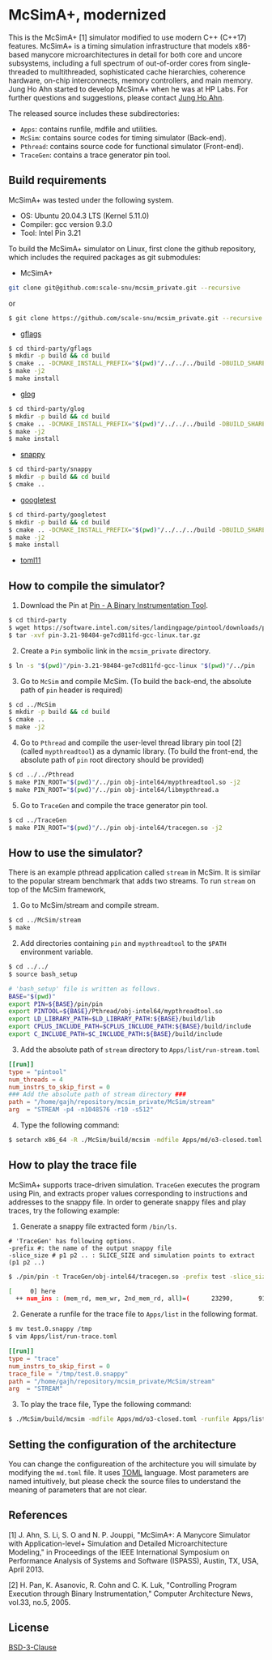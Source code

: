 # McSimA+, modernized

This is the McSimA+ [1] simulator modified to use modern C++ (C++17) features.
McSimA+ is a timing simulation infrastructure that models x86-based manycore 
microarchitectures in detail for both core and uncore subsystems, including 
a full spectrum of out-of-order cores from single-threaded to multithreaded,
sophisticated cache hierarchies, coherence hardware, on-chip interconnects,
memory controllers, and main memory.  Jung Ho Ahn started to develop McSimA+ 
when he was at HP Labs.  For further questions and suggestions, please contact
[Jung Ho Ahn](mailto:geniajh@gmail.com).

The released source includes these subdirectories:

+ `Apps`: contains runfile, mdfile and utilities.
+ `McSim`: contains source codes for timing simulator (Back-end).
+ `Pthread`: contains source code for functional simulator (Front-end).
+ `TraceGen`: contains a trace generator pin tool.

## Build requirements

McSimA+ was tested under the following system.

+ OS: Ubuntu 20.04.3 LTS (Kernel 5.11.0)
+ Compiler: gcc version 9.3.0
+ Tool: Intel Pin 3.21

To build the McSimA+ simulator on Linux, first clone the github repository,
which includes the required packages as git submodules:

+ McSimA+
```bash
git clone git@github.com:scale-snu/mcsim_private.git --recursive
```
or
```bash
$ git clone https://github.com/scale-snu/mcsim_private.git --recursive
```

+ [gflags][gflags]
```bash
$ cd third-party/gflags
$ mkdir -p build && cd build
$ cmake .. -DCMAKE_INSTALL_PREFIX="$(pwd)"/../../../build -DBUILD_SHARED_LIBS=ON
$ make -j2
$ make install
```
[gflags]: https://gflags.github.io/gflags/

+ [glog][glog]
```bash
$ cd third-party/glog
$ mkdir -p build && cd build
$ cmake .. -DCMAKE_INSTALL_PREFIX="$(pwd)"/../../../build -DBUILD_SHARED_LIBS=ON -Dgflags_DIR="$(pwd)"/../../../build
$ make -j2
$ make install
```
[glog]: https://github.com/google/glog/

+ [snappy][snappy]
```bash
$ cd third-party/snappy
$ mkdir -p build && cd build
$ cmake ..
```
[snappy]: https://github.com/google/snappy/


+ [googletest][googletest]
```bash
$ cd third-party/googletest
$ mkdir -p build && cd build
$ cmake .. -DCMAKE_INSTALL_PREFIX="$(pwd)"/../../../build -DBUILD_SHARED_LIBS=ON
$ make -j2
$ make install
```
[googletest]: https://github.com/google/googletest.git

+ [toml11][toml11]

[toml11]: https://github.com/ToruNiina/toml11

## How to compile the simulator?

1. Download the Pin at [Pin - A Binary Instrumentation Tool](https://software.intel.com/en-us/articles/pin-a-binary-instrumentation-tool-downloads).
```bash
$ cd third-party
$ wget https://software.intel.com/sites/landingpage/pintool/downloads/pin-3.21-98484-ge7cd811fd-gcc-linux.tar.gz
$ tar -xvf pin-3.21-98484-ge7cd811fd-gcc-linux.tar.gz
```

2. Create a `Pin` symbolic link in the `mcsim_private` directory.
```bash
$ ln -s "$(pwd)"/pin-3.21-98484-ge7cd811fd-gcc-linux "$(pwd)"/../pin
```

3. Go to `McSim` and compile McSim. (To build the back-end, the 
  absolute path of `pin` header is required)
```bash
$ cd ../McSim
$ mkdir -p build && cd build
$ cmake ..
$ make -j2
```

4. Go to `Pthread` and compile the user-level thread library pin 
  tool [2] (called `mypthreadtool`) as a dynamic library. (To build the front-end, 
  the absolute path of `pin` root directory should be provided)
```bash
$ cd ../../Pthread
$ make PIN_ROOT="$(pwd)"/../pin obj-intel64/mypthreadtool.so -j2
$ make PIN_ROOT="$(pwd)"/../pin obj-intel64/libmypthread.a
```

5. Go to `TraceGen` and compile the trace generator pin tool.
```bash
$ cd ../TraceGen
$ make PIN_ROOT="$(pwd)"/../pin obj-intel64/tracegen.so -j2
```


## How to use the simulator?

There is an example pthread application called `stream` in McSim.  It
is similar to the popular stream benchmark that adds two streams.  To 
run `stream` on top of the McSim framework,

1. Go to McSim/stream and compile stream.
```bash
$ cd ../McSim/stream
$ make
```

2. Add directories containing `pin` and `mypthreadtool` to the
   `$PATH` environment variable.
```bash
$ cd ../../
$ source bash_setup
```

```bash
# 'bash_setup' file is written as follows.
BASE="$(pwd)"
export PIN=${BASE}/pin/pin
export PINTOOL=${BASE}/Pthread/obj-intel64/mypthreadtool.so
export LD_LIBRARY_PATH=$LD_LIBRARY_PATH:${BASE}/build/lib
export CPLUS_INCLUDE_PATH=$CPLUS_INCLUDE_PATH:${BASE}/build/include
export C_INCLUDE_PATH=$C_INCLUDE_PATH:${BASE}/build/include
```

3. Add the absolute path of `stream` directory to `Apps/list/run-stream.toml`
```toml
[[run]]
type = "pintool"
num_threads = 4
num_instrs_to_skip_first = 0
### Add the absolute path of stream directory ###
path = "/home/gajh/repository/mcsim_private/McSim/stream"
arg  = "STREAM -p4 -n1048576 -r10 -s512"
```

4. Type the following command:
```bash
$ setarch x86_64 -R ./McSim/build/mcsim -mdfile Apps/md/o3-closed.toml -runfile Apps/list/run-stream.toml -logtostderr=true
```


## How to play the trace file

McSimA+ supports trace-driven simulation. `TraceGen` executes the
program using Pin, and extracts proper values corresponding to
instructions and addresses to the snappy file. In order to generate
snappy files and play traces, try the following example:

1. Generate a snappy file extracted form `/bin/ls`.
```
# 'TraceGen' has following options.
-prefix #: the name of the output snappy file
-slice_size # p1 p2 .. : SLICE_SIZE and simulation points to extract (p1 p2 ..)
```

```bash
$ ./pin/pin -t TraceGen/obj-intel64/tracegen.so -prefix test -slice_size 100000 0 -- /bin/ls /

[     0] here
  ++ num_ins : (mem_rd, mem_wr, 2nd_mem_rd, all)=(      23290,       9140,        0,     100000)
```

2. Generate a runfile for the trace file to `Apps/list` in the following format.
```bash
$ mv test.0.snappy /tmp
$ vim Apps/list/run-trace.toml
```

```toml
[[run]]
type = "trace"
num_instrs_to_skip_first = 0
trace_file = "/tmp/test.0.snappy"
path = "/home/gajh/repository/mcsim_private/McSim/stream"
arg  = "STREAM"
```

3. To play the trace file, Type the following command:
```bash
$ ./McSim/build/mcsim -mdfile Apps/md/o3-closed.toml -runfile Apps/list/run-trace.toml
```


## Setting the configuration of the architecture

You can change the configureation of the architecture you will 
simulate by modifying the `md.toml` file.  It uses [TOML](https://toml.io/en/) language.
Most parameters are named intuitively, but please check the source files to understand
the meaning of parameters that are not clear.


## References

[1] J. Ahn, S. Li, S. O and N. P. Jouppi, "McSimA+: A Manycore Simulator
    with Application-level+ Simulation and Detailed Microarchitecture
    Modeling," in Proceedings of the IEEE International Symposium on
    Performance Analysis of Systems and Software (ISPASS), Austin, TX,
    USA, April 2013.

[2] H. Pan, K. Asanovic, R. Cohn and C. K. Luk, "Controlling Program
    Execution through Binary Instrumentation," Computer Architecture
    News, vol.33, no.5, 2005.

## License

[BSD-3-Clause](LICENSE)

